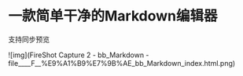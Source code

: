 # 一款简单干净的Markdown编辑器

支持同步预览

![img](FireShot Capture 2 - bb_Markdown - file____F__%E9%A1%B9%E7%9B%AE_bb_Markdown_index.html.png)
